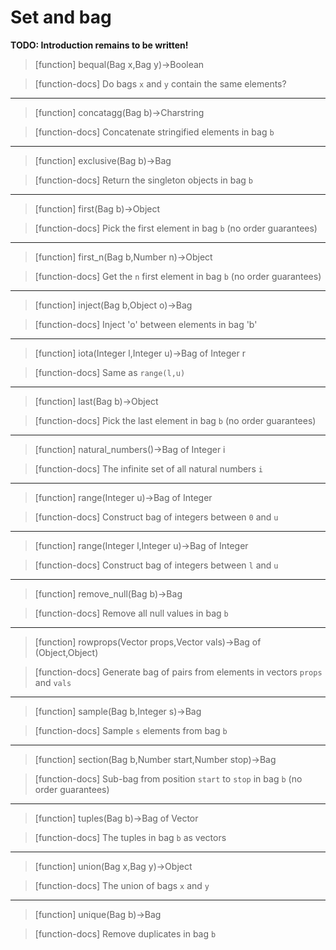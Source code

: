 # Set and bag
**TODO: Introduction remains to be written!**
> [function]
> bequal(Bag x,Bag y)->Boolean

> [function-docs]
> Do bags `x` and `y` contain the same elements? 



___

> [function]
> concatagg(Bag b)->Charstring

> [function-docs]
> Concatenate stringified elements in bag `b` 



___

> [function]
> exclusive(Bag b)->Bag

> [function-docs]
> Return the singleton objects in bag `b` 



___

> [function]
> first(Bag b)->Object

> [function-docs]
> Pick the first element in bag `b` (no order guarantees) 



___

> [function]
> first_n(Bag b,Number n)->Object

> [function-docs]
> Get the `n` first element in bag `b` (no order guarantees) 



___

> [function]
> inject(Bag b,Object o)->Bag

> [function-docs]
> Inject 'o' between elements in bag 'b' 



___

> [function]
> iota(Integer l,Integer u)->Bag of Integer r

> [function-docs]
> Same as `range(l,u)` 



___

> [function]
> last(Bag b)->Object

> [function-docs]
> Pick the last element in bag `b` (no order guarantees) 



___

> [function]
> natural_numbers()->Bag of Integer i

> [function-docs]
> The infinite set of all natural numbers `i` 



___

> [function]
> range(Integer u)->Bag of Integer

> [function-docs]
> Construct bag of integers between `0` and `u` 



___

> [function]
> range(Integer l,Integer u)->Bag of Integer

> [function-docs]
> Construct bag of integers between `l` and `u` 



___

> [function]
> remove_null(Bag b)->Bag

> [function-docs]
> Remove all null values in bag `b` 



___

> [function]
> rowprops(Vector props,Vector vals)->Bag of (Object,Object)

> [function-docs]
> Generate bag of pairs from elements in vectors `props` and `vals` 



___

> [function]
> sample(Bag b,Integer s)->Bag

> [function-docs]
> Sample `s` elements from bag `b` 



___

> [function]
> section(Bag b,Number start,Number stop)->Bag

> [function-docs]
> Sub-bag from position `start` to `stop` in bag `b` (no order guarantees) 



___

> [function]
> tuples(Bag b)->Bag of Vector

> [function-docs]
> The tuples in bag `b` as vectors 



___

> [function]
> union(Bag x,Bag y)->Object

> [function-docs]
> The union of bags `x` and `y` 



___

> [function]
> unique(Bag b)->Bag

> [function-docs]
> Remove duplicates in bag `b` 


